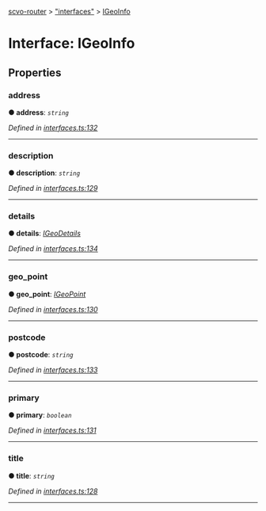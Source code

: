 [scvo-router](../README.md) > ["interfaces"](../modules/_interfaces_.md) > [IGeoInfo](../interfaces/_interfaces_.igeoinfo.md)



# Interface: IGeoInfo


## Properties
<a id="address"></a>

###  address

**●  address**:  *`string`* 

*Defined in [interfaces.ts:132](https://github.com/scvodigital/scvo-router/blob/cdc78cf/src/interfaces.ts#L132)*





___

<a id="description"></a>

###  description

**●  description**:  *`string`* 

*Defined in [interfaces.ts:129](https://github.com/scvodigital/scvo-router/blob/cdc78cf/src/interfaces.ts#L129)*





___

<a id="details"></a>

###  details

**●  details**:  *[IGeoDetails](_interfaces_.igeodetails.md)* 

*Defined in [interfaces.ts:134](https://github.com/scvodigital/scvo-router/blob/cdc78cf/src/interfaces.ts#L134)*





___

<a id="geo_point"></a>

###  geo_point

**●  geo_point**:  *[IGeoPoint](_interfaces_.igeopoint.md)* 

*Defined in [interfaces.ts:130](https://github.com/scvodigital/scvo-router/blob/cdc78cf/src/interfaces.ts#L130)*





___

<a id="postcode"></a>

###  postcode

**●  postcode**:  *`string`* 

*Defined in [interfaces.ts:133](https://github.com/scvodigital/scvo-router/blob/cdc78cf/src/interfaces.ts#L133)*





___

<a id="primary"></a>

###  primary

**●  primary**:  *`boolean`* 

*Defined in [interfaces.ts:131](https://github.com/scvodigital/scvo-router/blob/cdc78cf/src/interfaces.ts#L131)*





___

<a id="title"></a>

###  title

**●  title**:  *`string`* 

*Defined in [interfaces.ts:128](https://github.com/scvodigital/scvo-router/blob/cdc78cf/src/interfaces.ts#L128)*





___


